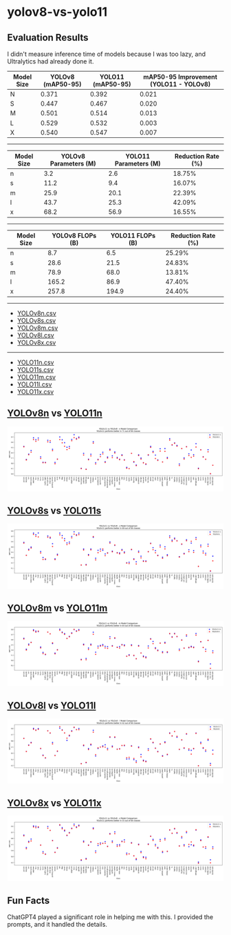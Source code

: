 # yolov8-vs-yolo11

## Evaluation Results

I didn't measure inference time of models because I was too lazy, and Ultralytics had already done it.

| Model Size | YOLOv8 (mAP50-95) | YOLO11 (mAP50-95) | mAP50-95 Improvement (YOLO11 - YOLOv8) |
|--------------|-------------------|-------------------|----------------------------------------|
| N            | 0.371             | 0.392             | 0.021                                  |
| S            | 0.447             | 0.467             | 0.020                                  |
| M            | 0.501             | 0.514             | 0.013                                  |
| L            | 0.529             | 0.532             | 0.003                                  |
| X            | 0.540             | 0.547             | 0.007                                  |

---

| Model Size | YOLOv8 Parameters (M) | YOLO11 Parameters (M) | Reduction Rate (%) |
|------------|-----------------------|-----------------------|--------------------|
| n          | 3.2                   | 2.6                   | 18.75%             |
| s          | 11.2                  | 9.4                   | 16.07%             |
| m          | 25.9                  | 20.1                  | 22.39%             |
| l          | 43.7                  | 25.3                  | 42.09%             |
| x          | 68.2                  | 56.9                  | 16.55%             |

---

| Model Size | YOLOv8 FLOPs (B)      | YOLO11 FLOPs (B)      | Reduction Rate (%) |
|------------|-----------------------|-----------------------|--------------------|
| n          | 8.7                   | 6.5                   | 25.29%             |
| s          | 28.6                  | 21.5                  | 24.83%             |
| m          | 78.9                  | 68.0                  | 13.81%             |
| l          | 165.2                 | 86.9                  | 47.40%             |
| x          | 257.8                 | 194.9                 | 24.40%             |


---
- [YOLOv8n.csv](yolov8n-coco-results.csv)
- [YOLOv8s.csv](yolov8s-coco-results.csv)
- [YOLOv8m.csv](yolov8m-coco-results.csv)
- [YOLOv8l.csv](yolov8l-coco-results.csv)
- [YOLOv8x.csv](yolov8x-coco-results.csv)
---
- [YOLO11n.csv](yolo11n-coco-results.csv)
- [YOLO11s.csv](yolo11s-coco-results.csv)
- [YOLO11m.csv](yolo11m-coco-results.csv)
- [YOLO11l.csv](yolo11l-coco-results.csv)
- [YOLO11x.csv](yolo11x-coco-results.csv)


## [YOLOv8n](yolov8n-coco-results.csv) vs [YOLO11n](yolo11n-coco-results.csv)

![fig1_n](fig1_n.png)

## [YOLOv8s](yolov8s-scoco-results.csv) vs [YOLO11s](yolo11s-coco-results.csv)

![fig1_s](fig1_s.png)

## [YOLOv8m](yolov8m-scoco-results.csv) vs [YOLO11m](yolo11m-coco-results.csv)

![fig1_m](fig1_m.png)

## [YOLOv8l](yolov8l-scoco-results.csv) vs [YOLO11l](yolo11l-coco-results.csv)

![fig1_l](fig1_l.png)

## [YOLOv8x](yolov8x-scoco-results.csv) vs [YOLO11x](yolo11x-coco-results.csv)

![fig1_x](fig1_x.png)

## Fun Facts

ChatGPT4 played a significant role in helping me with this. I provided the prompts, and it handled the details.